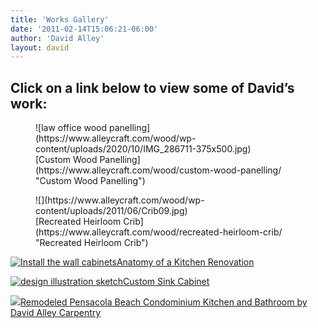 ```yaml
---
title: 'Works Gallery'
date: '2011-02-14T15:06:21-06:00'
author: 'David Alley'
layout: david
---
```


## Click on a link below to view some of David’s work:
<div class=flexed>
  <figure markdown=1>
![law office wood panelling](https://www.alleycraft.com/wood/wp-content/uploads/2020/10/IMG_286711-375x500.jpg)

  <figcaption markdown=1>[Custom Wood Panelling](https://www.alleycraft.com/wood/custom-wood-panelling/ "Custom Wood Panelling")
  </figcaption>
  </figure>
  <figure markdown=1>
![](https://www.alleycraft.com/wood/wp-content/uploads/2011/06/Crib09.jpg)
<figcaption markdown=1>[Recreated Heirloom Crib](https://www.alleycraft.com/wood/recreated-heirloom-crib/ "Recreated Heirloom Crib")
  </figcaption>
  </figure>

[![Install the wall cabinets](https://www.alleycraft.com/wood/wp-content/uploads/2011/06/TheInstall10.jpg)Anatomy of a Kitchen Renovation](https://www.alleycraft.com/wood/anatomy-of-a-kitchen-renovation/ "Anatomy of a Kitchen Renovation")

[![design illustration sketch](https://www.alleycraft.com/wood/wp-content/uploads/2011/02/ShopOne15.jpg)Custom Sink Cabinet](https://www.alleycraft.com/wood/custom-dresser/ "Custom Sink Cabinet")

[![](https://www.alleycraft.com/wood/wp-content/uploads/2011/02/dscn2009.jpg)Remodeled Pensacola Beach Condominium Kitchen and Bathroom by David Alley Carpentry](https://www.alleycraft.com/wood/double-beach-house-renovation/ "Remodeled  Pensacola Beach Condominium Kitchen and Bathroom by David Alley Carpentry")

</div>
